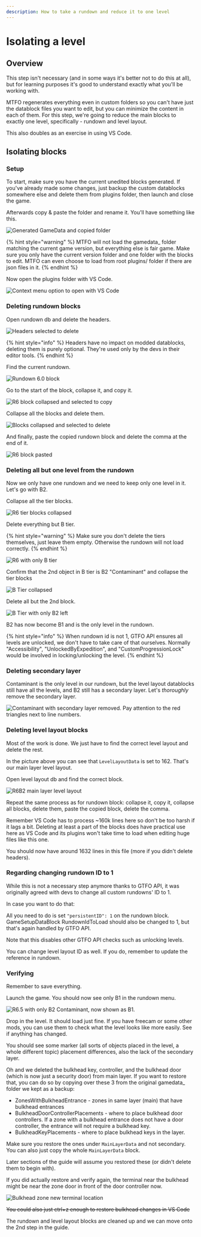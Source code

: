 ```yaml
---
description: How to take a rundown and reduce it to one level
---
```


# Isolating a level

## Overview

This step isn't necessary (and in some ways it's better not to do this at all), but for learning purposes it's good to understand exactly what you'll be working with.

MTFO regenerates everything even in custom folders so you can't have just the datablock files you want to edit, but you can minimize the content in each of them. For this step, we're going to reduce the main blocks to exactly one level, specifically - rundown and level layout.

This also doubles as an exercise in using VS Code.

## Isolating blocks

### Setup

To start, make sure you have the current unedited blocks generated. If you've already made some changes, just backup the custom datablocks somewhere else and delete them from plugins folder, then launch and close the game.

Afterwards copy & paste the folder and rename it. You'll have something like this.

![Generated GameData and copied folder](<../../.gitbook/assets/image (19) (1) (1).png>)

{% hint style="warning" %}
MTFO will not load the gamedata\_ folder matching the current game version, but everything else is fair game. Make sure you only have the current version folder and one folder with the blocks to edit. MTFO can even choose to load from root plugins/ folder if there are json files in it.
{% endhint %}

Now open the plugins folder with VS Code.

![Context menu option to open with VS Code](<../../.gitbook/assets/image (41).png>)

### Deleting rundown blocks

Open rundown db and delete the headers.

![Headers selected to delete](<../../.gitbook/assets/image (43).png>)

{% hint style="info" %}
Headers have no impact on modded datablocks, deleting them is purely optional. They're used only by the devs in their editor tools.
{% endhint %}

Find the current rundown.

![Rundown 6.0 block](<../../.gitbook/assets/image (18) (1) (1).png>)

Go to the start of the block, collapse it, and copy it.

![R6 block collapsed and selected to copy](<../../.gitbook/assets/image (12) (1).png>)

Collapse all the blocks and delete them.

![Blocks collapsed and selected to delete](<../../.gitbook/assets/image (46).png>)

And finally, paste the copied rundown block and delete the comma at the end of it.

![R6 block pasted](<../../.gitbook/assets/image (42).png>)

### Deleting all but one level from the rundown

Now we only have one rundown and we need to keep only one level in it. Let's go with B2.

Collapse all the tier blocks.

![R6 tier blocks collapsed](<../../.gitbook/assets/image (31).png>)

Delete everything but B tier.

{% hint style="warning" %}
Make sure you don't delete the tiers themselves, just leave them empty. Otherwise the rundown will not load correctly.
{% endhint %}

![R6 with only B tier](<../../.gitbook/assets/image (11) (1).png>)

Confirm that the 2nd object in B tier is B2 "Contaminant" and collapse the tier blocks

![B Tier collapsed](<../../.gitbook/assets/image (17) (1).png>)

Delete all but the 2nd block.

![B Tier with only B2 left](<../../.gitbook/assets/image (21) (1).png>)

B2 has now become B1 and is the only level in the rundown.

{% hint style="info" %}
When rundown id is not 1, GTFO API ensures all levels are unlocked, we don't have to take care of that ourselves. Normally "Accessibility", "UnlockedByExpedition", and "CustomProgressionLock" would be involved in locking/unlocking the level.
{% endhint %}

### Deleting secondary layer

Contaminant is the only level in our rundown, but the level layout datablocks still have all the levels, and B2 still has a secondary layer. Let's _thoroughly_ remove the secondary layer.

![Contaminant with secondary layer removed. Pay attention to the red triangles next to line numbers.](<../../.gitbook/assets/image (29).png>)

### Deleting level layout blocks

Most of the work is done. We just have to find the correct level layout and delete the rest.

In the picture above you can see that `LevelLayoutData` is set to 162. That's our main layer level layout.

Open level layout db and find the correct block.

![R6B2 main layer level layout](<../../.gitbook/assets/image (6) (1).png>)

Repeat the same process as for rundown block: collapse it, copy it, collapse all blocks, delete them, paste the copied block, delete the comma.

Remember VS Code has to process \~160k lines here so don't be too harsh if it lags a bit. Deleting at least a part of the blocks does have practical use here as VS Code and its plugins won't take time to load when editing huge files like this one.

You should now have around 1632 lines in this file (more if you didn't delete headers).

### Regarding changing rundown ID to 1

While this is not a necessary step anymore thanks to GTFO API, it was originally agreed with devs to change all custom rundowns' ID to 1.

In case you want to do that:

All you need to do is set `"persistentID": 1` on the rundown block. GameSetupDataBlock RundownIdToLoad should also be changed to 1, but that's again handled by GTFO API.

Note that this disables other GTFO API checks such as unlocking levels.

You can change level layout ID as well. If you do, remember to update the reference in rundown.

### Verifying

Remember to save everything.

Launch the game. You should now see only B1 in the rundown menu.

![R6.5 with only B2 Contaminant, now shown as B1.](<../../.gitbook/assets/image (44).png>)

Drop in the level. It should load just fine. If you have freecam or some other mods, you can use them to check what the level looks like more easily. See if anything has changed.

You should see some marker (all sorts of objects placed in the level, a whole different topic) placement differences, also the lack of the secondary layer.

Oh and we deleted the bulkhead key, controller, and the bulkhead door (which is now just a security door) from main layer. If you want to restore that, you can do so by copying over these 3 from the original gamedata\_ folder we kept as a backup:

* ZonesWithBulkheadEntrance - zones in same layer (main) that have bulkhead entrances
* BulkheadDoorControllerPlacements - where to place bulkhead door controllers. If a zone with a bulkhead entrance does not have a door controller, the entrance will not require a bulkhead key.
* BulkheadKeyPlacements - where to place bulkhead keys in the layer.

Make sure you restore the ones under `MainLayerData` and not secondary. You can also just copy the whole `MainLayerData` block.

Later sections of the guide will assume you restored these (or didn't delete them to begin with).

If you did actually restore and verify again, the terminal near the bulkhead might be near the zone door in front of the door controller now.

![Bulkhead zone new terminal location](<../../.gitbook/assets/image (38).png>)

~~You could also just ctrl+z enough to restore bulkhead changes in VS Code~~

The rundown and level layout blocks are cleaned up and we can move onto the 2nd step in the guide.
